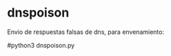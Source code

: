 # dnspoison


Envio de respuestas falsas de dns, para envenamiento:


#python3 dnspoison.py
                             
